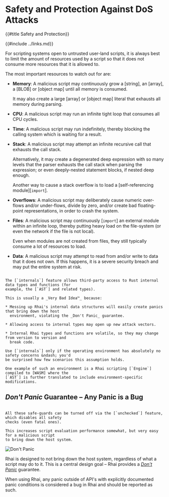 Safety and Protection Against DoS Attacks
========================================

{{#title Safety and Protection}}

{{#include ../links.md}}

For scripting systems open to untrusted user-land scripts, it is always best to limit the amount of
resources used by a script so that it does not consume more resources that it is allowed to.

The most important resources to watch out for are:

* **Memory**: A malicious script may continuously grow a [string], an [array], a [BLOB] or [object map] until all memory is consumed.

  It may also create a large [array] or [object map] literal that exhausts all memory during parsing.

* **CPU**: A malicious script may run an infinite tight loop that consumes all CPU cycles.

* **Time**: A malicious script may run indefinitely, thereby blocking the calling system which is waiting for a result.

* **Stack**: A malicious script may attempt an infinite recursive call that exhausts the call stack.

  Alternatively, it may create a degenerated deep expression with so many levels that the parser exhausts the call stack
  when parsing the expression; or even deeply-nested statement blocks, if nested deep enough.

  Another way to cause a stack overflow is to load a [self-referencing module][`import`].

* **Overflows**: A malicious script may deliberately cause numeric over-flows and/or under-flows, divide by zero, and/or
  create bad floating-point representations, in order to crash the system.

* **Files**: A malicious script may continuously [`import`] an external module within an infinite loop,
  thereby putting heavy load on the file-system (or even the network if the file is not local).

  Even when modules are not created from files, they still typically consume a lot of resources to load.

* **Data**: A malicious script may attempt to read from and/or write to data that it does not own. If this happens,
  it is a severe security breach and may put the entire system at risk.

~~~admonish warning "Beware of `internals`"

The [`internals`] feature allows third-party access to Rust internal data types and functions (for
example, the [`AST`] and related types).

This is usually a _Very Bad Idea™_ because:

* Messing up Rhai's internal data structures will easily create panics that bring down the host
  environment, violating the _Don't Panic_ guarantee.

* Allowing access to internal types may open up new attack vectors.

* Internal Rhai types and functions are volatile, so they may change from version to version and
  break code.

Use [`internals`] only if the operating environment has absolutely no safety concerns &ndash; you'd
be surprised how few scenarios this assumption holds.

One example of such an environment is a Rhai scripting [`Engine`] compiled to [WASM] where the
[`AST`] is further translated to include environment-specific modifications.
~~~


_Don't Panic_ Guarantee &ndash; Any Panic is a Bug
-------------------------------------------------

```admonish tip.side-wide "OK, panic anyway"

All these safe-guards can be turned off via the [`unchecked`] feature, which disables all safety
checks (even fatal ones).

This increases script evaluation performance somewhat, but very easy for a malicious script
to bring down the host system.
```

![Don't Panic](https://upload.wikimedia.org/wikipedia/commons/thumb/6/6b/Don%27t_Panic.svg/320px-Don%27t_Panic.svg.png)

Rhai is designed to not bring down the host system, regardless of what a script may do to it.
This is a central design goal &ndash; Rhai provides a [_Don't Panic_](https://en.wikipedia.org/wiki/Phrases_from_The_Hitchhiker%27s_Guide_to_the_Galaxy#Don't_Panic) guarantee.

When using Rhai, any panic outside of API's with explicitly documented panic conditions is
considered a bug in Rhai and should be reported as such.
